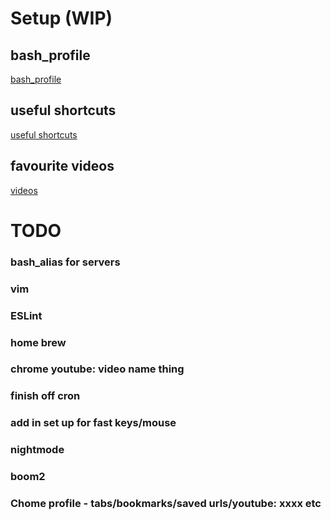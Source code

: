 # Setup (WIP)

## bash_profile
[bash_profile](./.bash_profile)

## useful shortcuts
[useful shortcuts](./shortcuts.md)

## favourite videos
[videos](./videos.md)

# TODO

### bash_alias for servers
### vim
### ESLint
### home brew
### chrome youtube: video name thing
### finish off cron
### add in set up for fast keys/mouse
### nightmode
### boom2
### Chome profile - tabs/bookmarks/saved urls/youtube: xxxx etc

